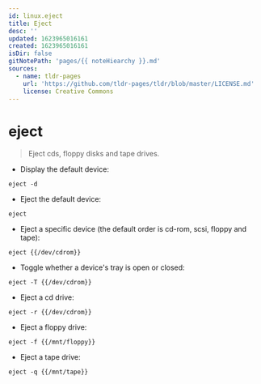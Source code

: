 ```yaml
---
id: linux.eject
title: Eject
desc: ''
updated: 1623965016161
created: 1623965016161
isDir: false
gitNotePath: 'pages/{{ noteHiearchy }}.md'
sources:
  - name: tldr-pages
    url: 'https://github.com/tldr-pages/tldr/blob/master/LICENSE.md'
    license: Creative Commons
---
```

# eject

> Eject cds, floppy disks and tape drives.

- Display the default device:

`eject -d`

- Eject the default device:

`eject`

- Eject a specific device (the default order is cd-rom, scsi, floppy and tape):

`eject {{/dev/cdrom}}`

- Toggle whether a device's tray is open or closed:

`eject -T {{/dev/cdrom}}`

- Eject a cd drive:

`eject -r {{/dev/cdrom}}`

- Eject a floppy drive:

`eject -f {{/mnt/floppy}}`

- Eject a tape drive:

`eject -q {{/mnt/tape}}`

